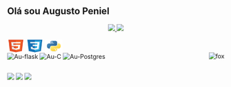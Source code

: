 ## Olá sou Augusto Peniel
<div style="display: inline_block" align="center">
  <a href="https://github.com/AugustoMonteiro">
  <img height="150em" src="https://github-readme-stats.vercel.app/api?username=AugustoMonteiro&show_icons=true&theme=dark&include_all_commits=true&count_private=true"/>
  <img height="150em" src="https://github-readme-stats.vercel.app/api/top-langs/?username=AugustoMonteiro&layout=compact&langs_count=7&theme=dark "/>
  </a>
</div>
<div style="display: inline_block"><br>
  <img align="center" alt="Au-HTML" height="30" width="40" src="https://raw.githubusercontent.com/devicons/devicon/master/icons/html5/html5-original.svg">
  <img align="center" alt="Au-CSS" height="30" width="40" src="https://raw.githubusercontent.com/devicons/devicon/master/icons/css3/css3-original.svg">
  <img align="center" alt="Au-Python" height="30" width="40" src="https://raw.githubusercontent.com/devicons/devicon/master/icons/python/python-original.svg">
  <br>
  <img align="center" alt="Au-flask" height="30" width="40" src="https://cdn.jsdelivr.net/gh/devicons/devicon/icons/flask/flask-original.svg" />
  <img align="center" alt="Au-C" height="30" width="40" src="https://cdn.jsdelivr.net/gh/devicons/devicon/icons/c/c-original.svg" />
  <img align="center" alt="Au-Postgres" height="30" width="40" src="https://cdn.jsdelivr.net/gh/devicons/devicon/icons/postgresql/postgresql-original.svg" />
  <img align="right" img height="180" alt="fox" src="https://raw.githubusercontent.com/abhisheknaiidu/abhisheknaiidu/master/code.gif">
 </div>
  
 ##
  
<div> 
 
  <a href = "mailto:penielaugusto@gmail.com"><img src="https://img.shields.io/badge/-Gmail-%23333?style=for-the-badge&logo=gmail&logoColor=white" target="_blank"></a>
  <a href="https://www.linkedin.com/in/penielaugusto/" target="_blank"><img src="https://img.shields.io/badge/-LinkedIn-%230077B5?style=for-the-badge&logo=linkedin&logoColor=white" target="_blank"></a> </a> 
  <a href="https://discordapp.com/users/746346803288342614" target="_blank"><img src="https://img.shields.io/badge/Discord-7289DA?style=for-the-badge&logo=discord&logoColor=white" target="_blank"></a>
 
</div>
